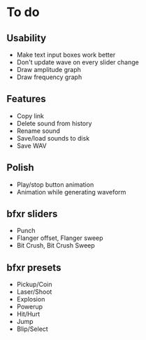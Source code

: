 To do
=====

Usability
---------

- Make text input boxes work better
- Don't update wave on every slider change
- Draw amplitude graph
- Draw frequency graph

Features
--------

- Copy link
- Delete sound from history
- Rename sound
- Save/load sounds to disk
- Save WAV

Polish
------

- Play/stop button animation
- Animation while generating waveform

bfxr sliders
------------

- Punch
- Flanger offset, Flanger sweep
- Bit Crush, Bit Crush Sweep

bfxr presets
------------

- Pickup/Coin
- Laser/Shoot
- Explosion
- Powerup
- Hit/Hurt
- Jump
- Blip/Select
